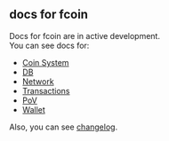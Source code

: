## docs for fcoin

 Docs for fcoin are in active development.  
 You can see docs for: 

 - [Coin System](coin_system.md)
 - [DB](db.md)
 - [Network](net.md)
 - [Transactions](transaction.md)
 - [PoV](PoV.md)
 - [Wallet](wallet.md)

 Also, you can see [changelog](changelog.md).



